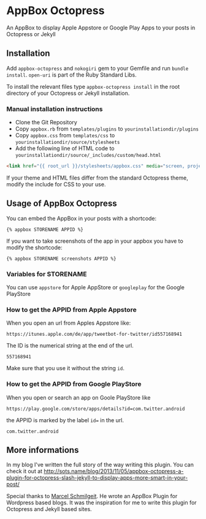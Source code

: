 # AppBox Octopress
An AppBox to display Apple Appstore or Google Play Apps to your posts in Octopress or Jekyll

## Installation

Add ```appbox-octopress``` and ```nokogiri``` gem to your Gemfile and run ```bundle install```. ```open-uri``` is part of the Ruby Standard Libs.

To install the relevant files type ```appbox-octopress install``` in the root directory of your Octopress or Jekyll installation.

### Manual installation instructions

* Clone the Git Repository
* Copy ```appbox.rb``` from ```templates/plugins``` to ```yourinstallationdir/plugins```
* Copy ```appbox.css``` from ```templates/css``` to ```yourinstallationdir/source/stylesheets```
* Add the following line of HTML code to ```yourinstallationdir/source/_includes/custom/head.html```

```html
<link href="{{ root_url }}/stylesheets/appbox.css" media="screen, projection" rel="stylesheet" type="text/css">
```

If your theme and HTML files differ from the standard Octopress theme, modify the include for CSS to your use.

## Usage of AppBox Octopress

You can embed the AppBox in your posts with a shortcode:

```
{% appbox STORENAME APPID %}
```

If you want to take screenshots of the app in your appbox you have to modify the shortcode:

```
{% appbox STORENAME screenshots APPID %}
```

### Variables for STORENAME

You can use ```appstore``` for Apple AppStore or ```googleplay``` for the Google PlayStore

### How to get the APPID from Apple Appstore

When you open an url from Apples Appstore like:

```
https://itunes.apple.com/de/app/tweetbot-for-twitter/id557168941
```

The ID is the numerical string at the end of the url.

```
557168941
```

Make sure that you use it without the string ```id```.

### How to get the APPID from Google PlayStore

When you open or search an app on Goole PlayStore like

```
https://play.google.com/store/apps/details?id=com.twitter.android
```

the APPID is marked by the label ```id=``` in the url.

```
com.twitter.android
```

## More informations

In my blog I've written the full story of the way writing this plugin. You can check it out at http://sots.name/blog/2013/11/05/appbox-octopress-a-plugin-for-octopress-slash-jekyll-to-display-apps-more-smart-in-your-post/

Special thanks to [Marcel Schmilgeit](http://www.blogtogo.de). He wrote an AppBox Plugin for Wordpress based blogs. It was the inspiration for me to write this plugin for Octopress and Jekyll based sites.
